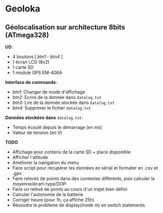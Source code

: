 # Geoloka

## Géolocalisation sur architecture 8bits (ATmega328)


**I/O**:
- 4 boutons [ _btn1_ - _btn4_ ]
- 1 écran LCD (8x2)
- 1 carte SD
- 1 module GPS EM-406A

**Interface de commande**:
- _btn1_: Changer de mode d'affichage
- _btn2_: Ecrire de la donnée dans `datalog.txt`
- _btn3_: Lire de la donnée stockée dans `datalog.txt`
- _btn4_: Supprimer le fichier `datalog.txt`

**Données stockées dans** `datalog.txt`:
- Temps écoulé depuis le démarrage (en ms)
- Valeur de tension (en V)

**TODO**
- Affichage pour contenu de la carte SD + place disponible
- Afficher l'altitude
- Améliorer la navigation du menu
- Faire script pour récupérer les données en sérial et formater en .csv et .gpx
- Faire relevés de points dans des contextes différents, puis calculer la moyenne/écart-type/DOP:
- Faire un relevé de points au cours d'un trajet bien défini
- Calculer l'autonomie de la batterie
- Corriger heure (pour 1h, ça affiche 25h)
- Résoudre le problème de display(mode m) en switch statements

